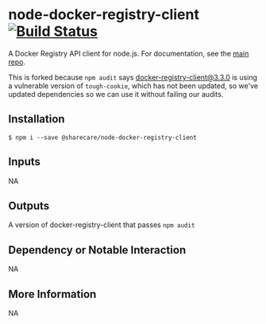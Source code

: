 # node-docker-registry-client [![Build Status](https://drone.admin.sharecare.com/api/badges/Sharecare/node-docker-registry-client/status.svg)](https://drone.admin.sharecare.com/Sharecare/node-docker-registry-client)

A Docker Registry API client for node.js. For documentation, see the
[main repo](https://github.com/joyent/node-docker-registry-client).

This is forked because `npm audit` says docker-registry-client@3.3.0
is using a vulnerable version of `tough-cookie`, which has not been 
updated, so we've updated dependencies so we can use it without 
failing our audits.

## Installation

```
$ npm i --save @sharecare/node-docker-registry-client
```

## Inputs

NA

## Outputs

A version of docker-registry-client that passes `npm audit`

## Dependency or Notable Interaction

NA

## More Information

NA

